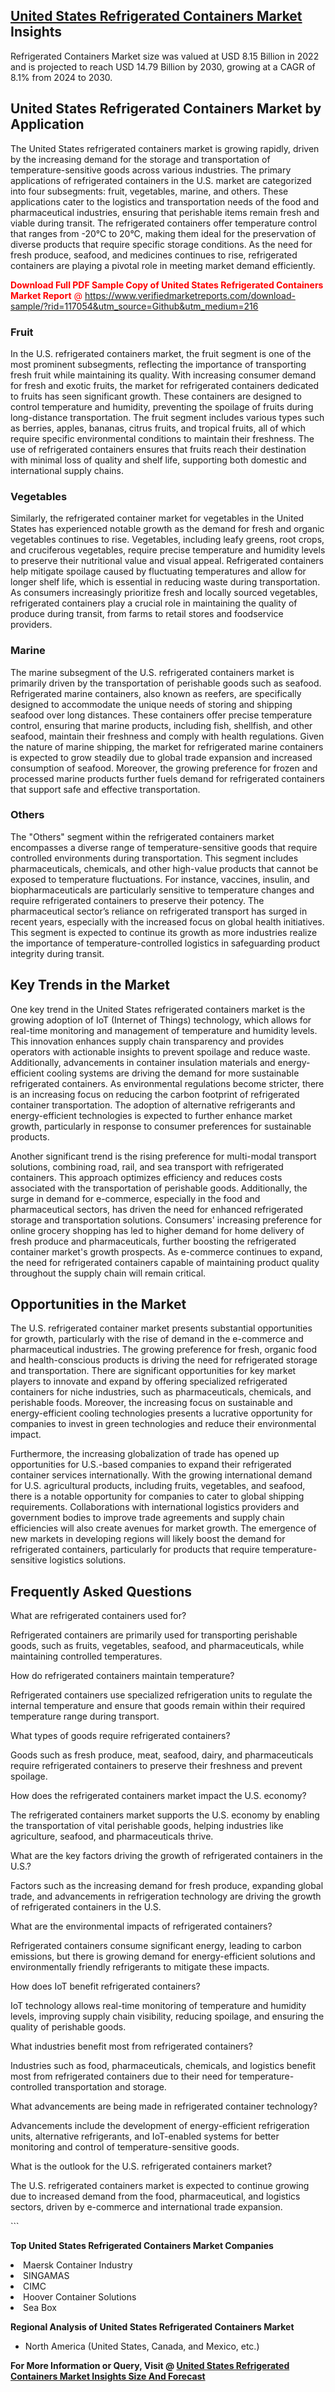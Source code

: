 <h2><a href="https://www.verifiedmarketreports.com/download-sample/?rid=117054&amp;utm_source=Github&amp;utm_medium=216" target="_blank">United States Refrigerated Containers Market</a> Insights</h2><p>Refrigerated Containers Market size was valued at USD 8.15 Billion in 2022 and is projected to reach USD 14.79 Billion by 2030, growing at a CAGR of 8.1% from 2024 to 2030.</p><p><h2>United States Refrigerated Containers Market by Application</h2><p>The United States refrigerated containers market is growing rapidly, driven by the increasing demand for the storage and transportation of temperature-sensitive goods across various industries. The primary applications of refrigerated containers in the U.S. market are categorized into four subsegments: fruit, vegetables, marine, and others. These applications cater to the logistics and transportation needs of the food and pharmaceutical industries, ensuring that perishable items remain fresh and viable during transit. The refrigerated containers offer temperature control that ranges from -20°C to 20°C, making them ideal for the preservation of diverse products that require specific storage conditions. As the need for fresh produce, seafood, and medicines continues to rise, refrigerated containers are playing a pivotal role in meeting market demand efficiently.<p><p><span class=""><span style="color: #ff0000;"><strong>Download Full PDF Sample Copy of United States Refrigerated Containers Market Report</strong> @ </span><a href="https://www.verifiedmarketreports.com/download-sample/?rid=117054&amp;utm_source=Github&amp;utm_medium=216" target="_blank">https://www.verifiedmarketreports.com/download-sample/?rid=117054&amp;utm_source=Github&amp;utm_medium=216</a></span></p></p><h3>Fruit</h3><p>In the U.S. refrigerated containers market, the fruit segment is one of the most prominent subsegments, reflecting the importance of transporting fresh fruit while maintaining its quality. With increasing consumer demand for fresh and exotic fruits, the market for refrigerated containers dedicated to fruits has seen significant growth. These containers are designed to control temperature and humidity, preventing the spoilage of fruits during long-distance transportation. The fruit segment includes various types such as berries, apples, bananas, citrus fruits, and tropical fruits, all of which require specific environmental conditions to maintain their freshness. The use of refrigerated containers ensures that fruits reach their destination with minimal loss of quality and shelf life, supporting both domestic and international supply chains.<h3>Vegetables</h3><p>Similarly, the refrigerated container market for vegetables in the United States has experienced notable growth as the demand for fresh and organic vegetables continues to rise. Vegetables, including leafy greens, root crops, and cruciferous vegetables, require precise temperature and humidity levels to preserve their nutritional value and visual appeal. Refrigerated containers help mitigate spoilage caused by fluctuating temperatures and allow for longer shelf life, which is essential in reducing waste during transportation. As consumers increasingly prioritize fresh and locally sourced vegetables, refrigerated containers play a crucial role in maintaining the quality of produce during transit, from farms to retail stores and foodservice providers.<h3>Marine</h3><p>The marine subsegment of the U.S. refrigerated containers market is primarily driven by the transportation of perishable goods such as seafood. Refrigerated marine containers, also known as reefers, are specifically designed to accommodate the unique needs of storing and shipping seafood over long distances. These containers offer precise temperature control, ensuring that marine products, including fish, shellfish, and other seafood, maintain their freshness and comply with health regulations. Given the nature of marine shipping, the market for refrigerated marine containers is expected to grow steadily due to global trade expansion and increased consumption of seafood. Moreover, the growing preference for frozen and processed marine products further fuels demand for refrigerated containers that support safe and effective transportation.<h3>Others</h3><p>The "Others" segment within the refrigerated containers market encompasses a diverse range of temperature-sensitive goods that require controlled environments during transportation. This segment includes pharmaceuticals, chemicals, and other high-value products that cannot be exposed to temperature fluctuations. For instance, vaccines, insulin, and biopharmaceuticals are particularly sensitive to temperature changes and require refrigerated containers to preserve their potency. The pharmaceutical sector’s reliance on refrigerated transport has surged in recent years, especially with the increased focus on global health initiatives. This segment is expected to continue its growth as more industries realize the importance of temperature-controlled logistics in safeguarding product integrity during transit.<h2>Key Trends in the Market</h2><p>One key trend in the United States refrigerated containers market is the growing adoption of IoT (Internet of Things) technology, which allows for real-time monitoring and management of temperature and humidity levels. This innovation enhances supply chain transparency and provides operators with actionable insights to prevent spoilage and reduce waste. Additionally, advancements in container insulation materials and energy-efficient cooling systems are driving the demand for more sustainable refrigerated containers. As environmental regulations become stricter, there is an increasing focus on reducing the carbon footprint of refrigerated container transportation. The adoption of alternative refrigerants and energy-efficient technologies is expected to further enhance market growth, particularly in response to consumer preferences for sustainable products.<p>Another significant trend is the rising preference for multi-modal transport solutions, combining road, rail, and sea transport with refrigerated containers. This approach optimizes efficiency and reduces costs associated with the transportation of perishable goods. Additionally, the surge in demand for e-commerce, especially in the food and pharmaceutical sectors, has driven the need for enhanced refrigerated storage and transportation solutions. Consumers' increasing preference for online grocery shopping has led to higher demand for home delivery of fresh produce and pharmaceuticals, further boosting the refrigerated container market's growth prospects. As e-commerce continues to expand, the need for refrigerated containers capable of maintaining product quality throughout the supply chain will remain critical.<h2>Opportunities in the Market</h2><p>The U.S. refrigerated container market presents substantial opportunities for growth, particularly with the rise of demand in the e-commerce and pharmaceutical industries. The growing preference for fresh, organic food and health-conscious products is driving the need for refrigerated storage and transportation. There are significant opportunities for key market players to innovate and expand by offering specialized refrigerated containers for niche industries, such as pharmaceuticals, chemicals, and perishable foods. Moreover, the increasing focus on sustainable and energy-efficient cooling technologies presents a lucrative opportunity for companies to invest in green technologies and reduce their environmental impact.<p>Furthermore, the increasing globalization of trade has opened up opportunities for U.S.-based companies to expand their refrigerated container services internationally. With the growing international demand for U.S. agricultural products, including fruits, vegetables, and seafood, there is a notable opportunity for companies to cater to global shipping requirements. Collaborations with international logistics providers and government bodies to improve trade agreements and supply chain efficiencies will also create avenues for market growth. The emergence of new markets in developing regions will likely boost the demand for refrigerated containers, particularly for products that require temperature-sensitive logistics solutions.<h2>Frequently Asked Questions</h2><p>What are refrigerated containers used for?</p><p>Refrigerated containers are primarily used for transporting perishable goods, such as fruits, vegetables, seafood, and pharmaceuticals, while maintaining controlled temperatures.</p><p>How do refrigerated containers maintain temperature?</p><p>Refrigerated containers use specialized refrigeration units to regulate the internal temperature and ensure that goods remain within their required temperature range during transport.</p><p>What types of goods require refrigerated containers?</p><p>Goods such as fresh produce, meat, seafood, dairy, and pharmaceuticals require refrigerated containers to preserve their freshness and prevent spoilage.</p><p>How does the refrigerated containers market impact the U.S. economy?</p><p>The refrigerated containers market supports the U.S. economy by enabling the transportation of vital perishable goods, helping industries like agriculture, seafood, and pharmaceuticals thrive.</p><p>What are the key factors driving the growth of refrigerated containers in the U.S.?</p><p>Factors such as the increasing demand for fresh produce, expanding global trade, and advancements in refrigeration technology are driving the growth of refrigerated containers in the U.S.</p><p>What are the environmental impacts of refrigerated containers?</p><p>Refrigerated containers consume significant energy, leading to carbon emissions, but there is growing demand for energy-efficient solutions and environmentally friendly refrigerants to mitigate these impacts.</p><p>How does IoT benefit refrigerated containers?</p><p>IoT technology allows real-time monitoring of temperature and humidity levels, improving supply chain visibility, reducing spoilage, and ensuring the quality of perishable goods.</p><p>What industries benefit most from refrigerated containers?</p><p>Industries such as food, pharmaceuticals, chemicals, and logistics benefit most from refrigerated containers due to their need for temperature-controlled transportation and storage.</p><p>What advancements are being made in refrigerated container technology?</p><p>Advancements include the development of energy-efficient refrigeration units, alternative refrigerants, and IoT-enabled systems for better monitoring and control of temperature-sensitive goods.</p><p>What is the outlook for the U.S. refrigerated containers market?</p><p>The U.S. refrigerated containers market is expected to continue growing due to increased demand from the food, pharmaceutical, and logistics sectors, driven by e-commerce and international trade expansion.</p>```</p><p><strong>Top United States Refrigerated Containers Market Companies</strong></p><div data-test-id=""><p><li>Maersk Container Industry</li><li> SINGAMAS</li><li> CIMC</li><li> Hoover Container Solutions</li><li> Sea Box</li></p><div><strong>Regional Analysis of&nbsp;United States Refrigerated Containers Market</strong></div><ul><li dir="ltr"><p dir="ltr">North America&nbsp;(United States, Canada, and Mexico, etc.)</p></li></ul><p><strong>For More Information or Query, Visit @&nbsp;</strong><strong><a href="https://www.verifiedmarketreports.com/product/global-refrigerated-containers-market-report-history-and-forecast-2014-2025-breakdown-data-by-manufacturers-key-regions-types-and-application/?utm_source=Github&amp;utm_medium=216" target="_blank">United States Refrigerated Containers Market Insights Size And Forecast</a></strong></p></div>
